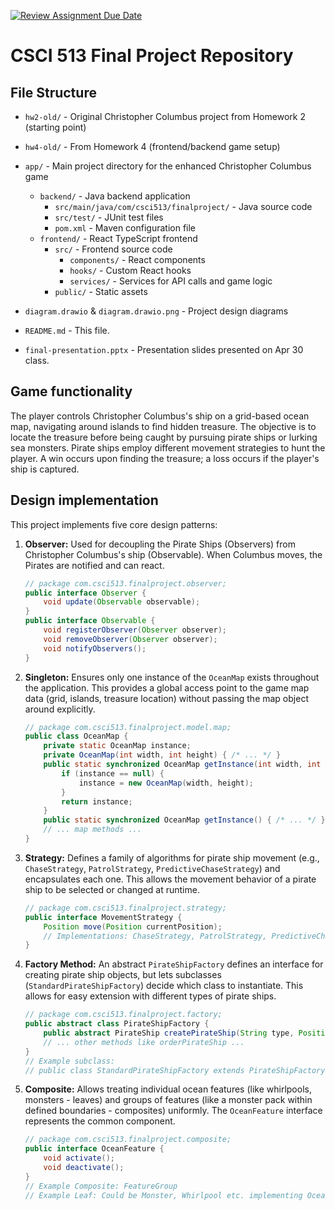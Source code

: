 [![Review Assignment Due Date](https://classroom.github.com/assets/deadline-readme-button-22041afd0340ce965d47ae6ef1cefeee28c7c493a6346c4f15d667ab976d596c.svg)](https://classroom.github.com/a/0KYOwdvP)


# CSCI 513 Final Project Repository

## File Structure

- `hw2-old/` - Original Christopher Columbus project from Homework 2 (starting point)
- `hw4-old/` - From Homework 4 (frontend/backend game setup)

- `app/` - Main project directory for the enhanced Christopher Columbus game
  - `backend/` - Java backend application
    - `src/main/java/com/csci513/finalproject/` - Java source code
    - `src/test/` - JUnit test files
    - `pom.xml` - Maven configuration file
  - `frontend/` - React TypeScript frontend
    - `src/` - Frontend source code
      - `components/` - React components
      - `hooks/` - Custom React hooks
      - `services/` - Services for API calls and game logic
    - `public/` - Static assets

- `diagram.drawio` & `diagram.drawio.png` - Project design diagrams
- `README.md` - This file. 
- `final-presentation.pptx` - Presentation slides presented on Apr 30 class.

## Game functionality

The player controls Christopher Columbus's ship on a grid-based ocean map, navigating around islands to find hidden treasure. The objective is to locate the treasure before being caught by pursuing pirate ships or lurking sea monsters. Pirate ships employ different movement strategies to hunt the player. A win occurs upon finding the treasure; a loss occurs if the player's ship is captured.

## Design implementation

This project implements five core design patterns:

1.  **Observer:** Used for decoupling the Pirate Ships (Observers) from Christopher Columbus's ship (Observable). When Columbus moves, the Pirates are notified and can react.
    ```java
    // package com.csci513.finalproject.observer;
    public interface Observer {
        void update(Observable observable);
    }
    public interface Observable {
        void registerObserver(Observer observer);
        void removeObserver(Observer observer);
        void notifyObservers();
    }
    ```

2.  **Singleton:** Ensures only one instance of the `OceanMap` exists throughout the application. This provides a global access point to the game map data (grid, islands, treasure location) without passing the map object around explicitly.
    ```java
    // package com.csci513.finalproject.model.map;
    public class OceanMap {
        private static OceanMap instance;
        private OceanMap(int width, int height) { /* ... */ }
        public static synchronized OceanMap getInstance(int width, int height) {
            if (instance == null) {
                instance = new OceanMap(width, height);
            }
            return instance;
        }
        public static synchronized OceanMap getInstance() { /* ... */ }
        // ... map methods ...
    }
    ```

3.  **Strategy:** Defines a family of algorithms for pirate ship movement (e.g., `ChaseStrategy`, `PatrolStrategy`, `PredictiveChaseStrategy`) and encapsulates each one. This allows the movement behavior of a pirate ship to be selected or changed at runtime.
    ```java
    // package com.csci513.finalproject.strategy;
    public interface MovementStrategy {
        Position move(Position currentPosition);
        // Implementations: ChaseStrategy, PatrolStrategy, PredictiveChaseStrategy
    }
    ```

4.  **Factory Method:** An abstract `PirateShipFactory` defines an interface for creating pirate ship objects, but lets subclasses (`StandardPirateShipFactory`) decide which class to instantiate. This allows for easy extension with different types of pirate ships.
    ```java
    // package com.csci513.finalproject.factory;
    public abstract class PirateShipFactory {
        public abstract PirateShip createPirateShip(String type, Position position);
        // ... other methods like orderPirateShip ...
    }
    // Example subclass:
    // public class StandardPirateShipFactory extends PirateShipFactory { ... }
    ```

5.  **Composite:** Allows treating individual ocean features (like whirlpools, monsters - leaves) and groups of features (like a monster pack within defined boundaries - composites) uniformly. The `OceanFeature` interface represents the common component.
    ```java
    // package com.csci513.finalproject.composite;
    public interface OceanFeature {
        void activate();
        void deactivate();
    }
    // Example Composite: FeatureGroup
    // Example Leaf: Could be Monster, Whirlpool etc. implementing OceanFeature
    ```

